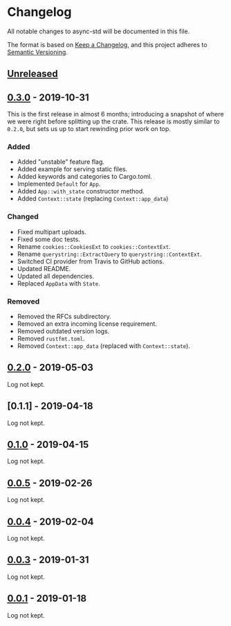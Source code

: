 # Changelog

All notable changes to async-std will be documented in this file.

The format is based on [Keep a Changelog](https://keepachangelog.com/en/1.0.0/),
and this project adheres to [Semantic Versioning](https://book.async.rs/overview/stability-guarantees.html).

## [Unreleased]

## [0.3.0] - 2019-10-31

This is the first release in almost 6 months; introducing a snapshot of where we
were right before splitting up the crate. This release is mostly similar to
`0.2.0`, but sets us up to start rewinding prior work on top.

### Added

- Added "unstable" feature flag.
- Added example for serving static files.
- Added keywords and categories to Cargo.toml.
- Implemented `Default` for `App`.
- Added `App::with_state` constructor method.
- Added `Context::state` (replacing `Context::app_data`)

### Changed

- Fixed multipart uploads.
- Fixed some doc tests.
- Rename `cookies::CookiesExt` to `cookies::ContextExt`.
- Rename `querystring::ExtractQuery` to `querystring::ContextExt`.
- Switched CI provider from Travis to GitHub actions.
- Updated README.
- Updated all dependencies.
- Replaced `AppData` with `State`.

### Removed

- Removed the RFCs subdirectory.
- Removed an extra incoming license requirement.
- Removed outdated version logs.
- Removed `rustfmt.toml`.
- Removed `Context::app_data` (replaced with `Context::state`).

## [0.2.0] - 2019-05-03

Log not kept.

## [0.1.1] - 2019-04-18

Log not kept.

## [0.1.0] - 2019-04-15

Log not kept.

## [0.0.5] - 2019-02-26

Log not kept.

## [0.0.4] - 2019-02-04

Log not kept.

## [0.0.3] - 2019-01-31

Log not kept.

## [0.0.1] - 2019-01-18

Log not kept.

[Unreleased]: https://github.com/async-rs/async-std/compare/v0.3.0...HEAD
[0.3.0]: https://github.com/async-rs/async-std/compare/v0.2.0...v0.3.0
[0.2.0]: https://github.com/async-rs/async-std/compare/v0.1.0...v0.2.0
[0.1.0]: https://github.com/async-rs/async-std/compare/v0.0.5...v0.1.0
[0.0.5]: https://github.com/async-rs/async-std/compare/v0.0.4...v0.0.5
[0.0.4]: https://github.com/async-rs/async-std/compare/v0.0.3...v0.0.4
[0.0.3]: https://github.com/async-rs/async-std/compare/v0.0.1...v0.0.3
[0.0.1]: https://github.com/async-rs/async-std/compare/v0.0.1
